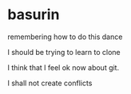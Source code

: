 # basurin
remembering how to do this dance

I should be trying to learn to clone

I think that I feel ok now about git. 


I shall not create conflicts